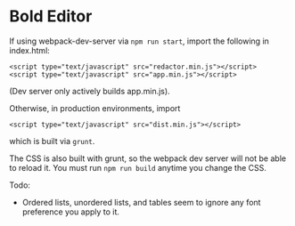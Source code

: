 # Bold Editor

If using webpack-dev-server via `npm run start`, import the following in index.html:

```
<script type="text/javascript" src="redactor.min.js"></script>
<script type="text/javascript" src="app.min.js"></script> 
```
(Dev server only actively builds app.min.js).

Otherwise, in production environments, import 

```
<script type="text/javascript" src="dist.min.js"></script>
```

which is built via `grunt`.

The CSS is also built with grunt, so the webpack dev server will not be able to reload it. You must run `npm run build` anytime you change the CSS.

Todo:
- Ordered lists, unordered lists, and tables seem to ignore any font preference you apply to it.